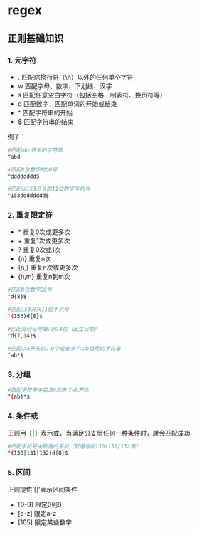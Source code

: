 # regex

## 正则基础知识

### 1. 元字符  

* . 匹配除换行符（\n）以外的任何单个字符  
* w 匹配字母、数字、下划线、汉字  
* s 匹配任意空白字符（包括空格、制表符、换页符等）  
* d 匹配数字，匹配单词的开始或结束  
* ^ 匹配字符串的开始  
* $ 匹配字符串的结束  

例子：

```bash
#匹配abc开头的字符串  
^abd

#匹配8位数字的QQ号
^dddddddd$

#匹配以153开头的11位数字手机号  
^153dddddddd$  
```

### 2. 重复限定符

* \* 重复0次或更多次  
* \+ 重复1次或更多次  
* ? 重复0次或1次  
* {n} 重复n次  
* {n,} 重复n次或更多次  
* {n,m} 重复n到m次  

```bash
#匹配8位数字QQ号    
^d{8}$

#匹配153开头11位手机号  
^(153)d{8}$

#匹配身份证号第7到14位（出生日期）    
^d{7,14}$  

#匹配以a开头的，0个或者多个以b结尾的字符串
^ab*$
```  

### 3. 分组  

```bash
#匹配字符串中包含0到多个ab开头
^(ab)*$
```

### 4. 条件或

正则用【|】表示或，当满足分支里任何一种条件时，就会匹配成功

```bash
#匹配手机号中联通的手机（联通号段130/131/132等）
^(130|131|132)d{8}$
```

### 5. 区间

正则提供‘[]’表示区间条件

* [0-9] 限定0到9   
* [a-z] 限定a-z  
* [165] 限定某些数字